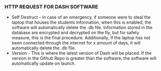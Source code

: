 ### HTTP REQUEST FOR DASH SOFTWARE
* Self Destruct - in case of an emergency, if someone were to steal the laptop that houses the students information, when this is enabled, the software will automatically delete the .db file. Information stored in the database are encrypted and decrypted on the fly, but for safety measure, this is the final procedure. Additionally, if the laptop has not been connected through the internet for x amount of days, it will automatically delete the .db file.
* Version - This is where the latest version of Dash will be placed. If the version in the Github Repo is greater than the software, the software will automatically update on launch.